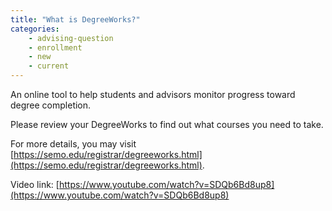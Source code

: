```yaml
---
title: "What is DegreeWorks?"
categories:
    - advising-question
    - enrollment
    - new
    - current
---
```

An online tool to help students and advisors monitor progress toward degree completion. 

Please review your DegreeWorks to find out what courses you need to take. 

For more details, you may visit [https://semo.edu/registrar/degreeworks.html](https://semo.edu/registrar/degreeworks.html).

Video link: [https://www.youtube.com/watch?v=SDQb6Bd8up8](https://www.youtube.com/watch?v=SDQb6Bd8up8)